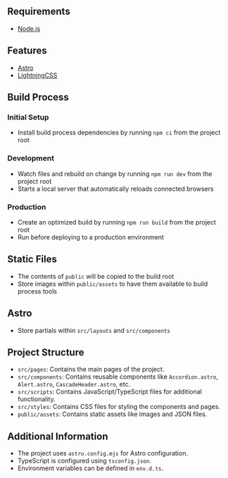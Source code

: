 ## Requirements
- [Node.js](https://nodejs.org/)

## Features
- [Astro](https://astro.build/)
- [LightningCSS](https://lightningcss.dev/)

## Build Process

### Initial Setup
- Install build process dependencies by running `npm ci` from the project root

### Development
- Watch files and rebuild on change by running `npm run dev` from the project root
- Starts a local server that automatically reloads connected browsers

### Production
- Create an optimized build by running `npm run build` from the project root
- Run before deploying to a production environment

## Static Files
- The contents of `public` will be copied to the build root
- Store images within `public/assets` to have them available to build process tools

## Astro
- Store partials within `src/layouts` and `src/components`

## Project Structure
- `src/pages`: Contains the main pages of the project.
- `src/components`: Contains reusable components like `Accordion.astro`, `Alert.astro`, `CascadeHeader.astro`, etc.
- `src/scripts`: Contains JavaScript/TypeScript files for additional functionality.
- `src/styles`: Contains CSS files for styling the components and pages.
- `public/assets`: Contains static assets like images and JSON files.

## Additional Information
- The project uses `astro.config.mjs` for Astro configuration.
- TypeScript is configured using `tsconfig.json`.
- Environment variables can be defined in `env.d.ts`.

